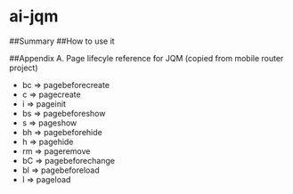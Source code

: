 # ai-jqm
##Summary
##How to use it


##Appendix A. Page lifecyle reference for JQM (copied from mobile router project)
* bc  => pagebeforecreate
* c   => pagecreate
* i   => pageinit
* bs  => pagebeforeshow
* s   => pageshow
* bh  => pagebeforehide
* h   => pagehide
* rm  => pageremove
* bC  => pagebeforechange
* bl  => pagebeforeload
* l   => pageload
